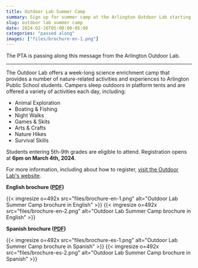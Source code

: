 ```yaml
---
title: Outdoor Lab Summer Camp
summary: Sign up for summer camp at the Arlington Outdoor Lab starting on March 4.
slug: outdoor lab summer camp
date: 2024-02-16T05:00:00-05:00
categories: "passed along"
images: ["files/brochure-en-1.png"]
---
```


The PTA is passing along this message from the Arlington Outdoor Lab.

---

The Outdoor Lab offers a week-long science enrichment camp that provides a number of nature-related activities and experiences to Arlington Public School students. Campers sleep outdoors in platform tents and are offered a variety of activities each day, including:

- Animal Exploration
- Boating & Fishing
- Night Walks
- Games & Skits
- Arts & Crafts
- Nature Hikes
- Survival Skills

Students entering 5th-9th grades are eligible to attend. Registration opens at **6pm on March 4th, 2024**.

For more information, including about how to register, [visit the Outdoor Lab's website](https://outdoorlab.org/2024/02/summer-camp-2024/).

**English brochure ([PDF](files/brochure-en.pdf))**

{{< imgresize o=492x src="files/brochure-en-1.png" alt="Outdoor Lab Summer Camp brochure in English" >}}
{{< imgresize o=492x src="files/brochure-en-2.png" alt="Outdoor Lab Summer Camp brochure in English" >}}

**Spanish brochure ([PDF](files/brochure-es.pdf))**

{{< imgresize o=492x src="files/brochure-es-1.png" alt="Outdoor Lab Summer Camp brochure in Spanish" >}}
{{< imgresize o=492x src="files/brochure-es-2.png" alt="Outdoor Lab Summer Camp brochure in Spanish" >}}